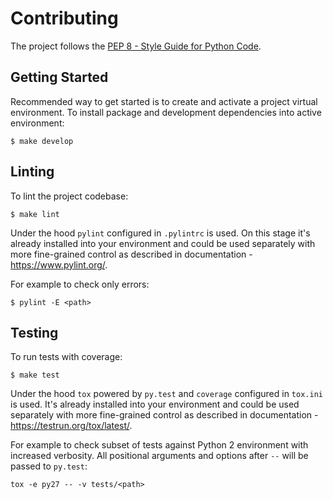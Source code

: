 # Contributing

The project follows the [PEP 8 - Style Guide for Python Code](https://www.python.org/dev/peps/pep-0008/).

## Getting Started

Recommended way to get started is to create and activate a project virtual environment.
To install package and development dependencies into active environment:

```
$ make develop
```

## Linting

To lint the project codebase:

```
$ make lint
```

Under the hood `pylint` configured in `.pylintrc` is used. On this stage it's already
installed into your environment and could be used separately with more fine-grained control
as described in documentation - https://www.pylint.org/.

For example to check only errors:

```
$ pylint -E <path>
```

## Testing

To run tests with coverage:

```
$ make test
```
Under the hood `tox` powered by `py.test` and `coverage` configured in `tox.ini` is used.
It's already installed into your environment and could be used separately with more fine-grained control
as described in documentation - https://testrun.org/tox/latest/.

For example to check subset of tests against Python 2 environment with increased verbosity.
All positional arguments and options after `--` will be passed to `py.test`:

```
tox -e py27 -- -v tests/<path>
```
